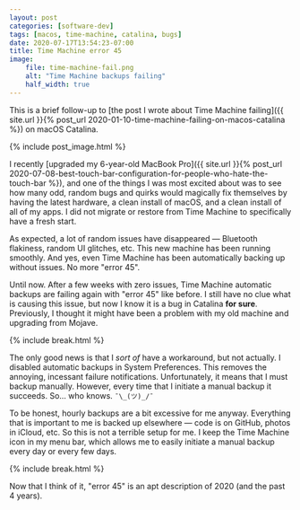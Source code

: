 ```yaml
---
layout: post
categories: [software-dev]
tags: [macos, time-machine, catalina, bugs]
date: 2020-07-17T13:54:23-07:00
title: Time Machine error 45
image:
    file: time-machine-fail.png
    alt: "Time Machine backups failing"
    half_width: true
---
```


This is a brief follow-up to [the post I wrote about Time Machine failing]({{ site.url }}{% post_url 2020-01-10-time-machine-failing-on-macos-catalina %}) on macOS Catalina.

<!--excerpt-->

{% include post_image.html %}

I recently [upgraded my 6-year-old MacBook Pro]({{ site.url }}{% post_url 2020-07-08-best-touch-bar-configuration-for-people-who-hate-the-touch-bar %}), and one of the things I was most excited about was to see how many odd, random bugs and quirks would magically fix themselves by having the latest hardware, a clean install of macOS, and a clean install of all of my apps. I did not migrate or restore from Time Machine to specifically have a fresh start.

As expected, a lot of random issues have disappeared &mdash; Bluetooth flakiness, random UI glitches, etc. This new machine has been running smoothly. And yes, even Time Machine has been automatically backing up without issues. No more "error 45".

Until now. After a few weeks with zero issues, Time Machine automatic backups are failing again with "error 45" like before. I still have no clue what is causing this issue, but now I know it is a bug in Catalina **for sure**. Previously, I thought it might have been a problem with my old machine and upgrading from Mojave.

{% include break.html %}

The only good news is that I _sort of_ have a workaround, but not actually. I disabled automatic backups in System Preferences. This removes the annoying, incessant failure notifications. Unfortunately, it means that I must backup manually. However, every time that I initiate a manual backup it succeeds. So... who knows.  `¯\_(ツ)_/¯`

To be honest, hourly backups are a bit excessive for me anyway. Everything that is important to me is backed up elsewhere &mdash; code is on GitHub, photos in iCloud, etc. So this is not a terrible setup for me. I keep the Time Machine icon in my menu bar, which allows me to easily initiate a manual backup every day or every few days.

{% include break.html %}

Now that I think of it, "error 45" is an apt description of 2020 (and the past 4 years).
